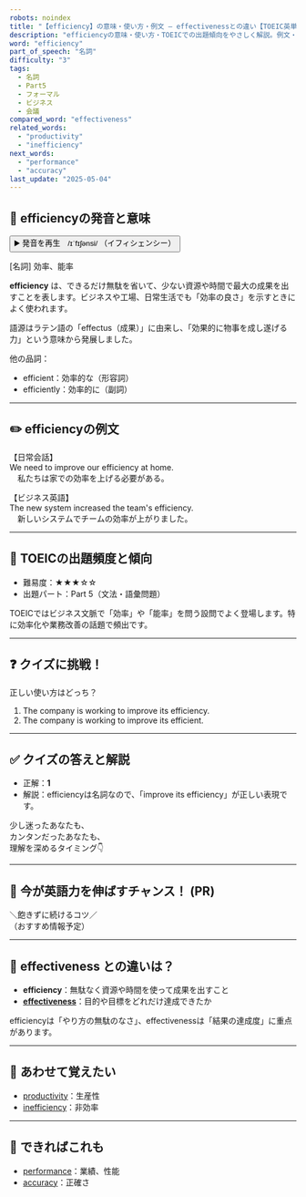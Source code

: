 ```yaml
---
robots: noindex
title: "【efficiency】の意味・使い方・例文 ― effectivenessとの違い【TOEIC英単語】"
description: "efficiencyの意味・使い方・TOEICでの出題傾向をやさしく解説。例文・クイズ付きでeffectivenessとの違いもわかりやすく学べます。"
word: "efficiency"
part_of_speech: "名詞"
difficulty: "3"
tags:
  - 名詞
  - Part5
  - フォーマル
  - ビジネス
  - 会議
compared_word: "effectiveness"
related_words:
  - "productivity"
  - "inefficiency"
next_words:
  - "performance"
  - "accuracy"
last_update: "2025-05-04"
---
```


## 🔰 efficiencyの発音と意味

<button class="play-audio" onclick="playTTS('efficiency')">
  <span class="play-audio-main">
    ▶️ 発音を再生　/ɪˈfɪʃənsi/
  </span>
  <span class="play-audio-sub">
    （イフィシェンシー）
  </span>
</button>

[名詞] 効率、能率

**efficiency** は、できるだけ無駄を省いて、少ない資源や時間で最大の成果を出すことを表します。ビジネスや工場、日常生活でも「効率の良さ」を示すときによく使われます。

語源はラテン語の「effectus（成果）」に由来し、「効果的に物事を成し遂げる力」という意味から発展しました。

他の品詞：  
- efficient：効率的な（形容詞）
- efficiently：効率的に（副詞）

---

## ✏️ efficiencyの例文

【日常会話】  
We need to improve our efficiency at home.  
　私たちは家での効率を上げる必要がある。

【ビジネス英語】  
The new system increased the team's efficiency.  
　新しいシステムでチームの効率が上がりました。

---

## 🎯 TOEICの出題頻度と傾向

- 難易度：★★★☆☆
- 出題パート：Part 5（文法・語彙問題）

TOEICではビジネス文脈で「効率」や「能率」を問う設問でよく登場します。特に効率化や業務改善の話題で頻出です。

---

## ❓ クイズに挑戦！

正しい使い方はどっち？

1. The company is working to improve its efficiency.  
2. The company is working to improve its efficient.

---

## ✅ クイズの答えと解説

- 正解：**1**
- 解説：efficiencyは名詞なので、「improve its efficiency」が正しい表現です。

少し迷ったあなたも、  
カンタンだったあなたも、  
理解を深めるタイミング👇️

---

## 🚀 今が英語力を伸ばすチャンス！ (PR)

<div class="info-center">
＼飽きずに続けるコツ／<br>  
（おすすめ情報予定）
</div>

---

## 🤔  effectiveness との違いは？

- **efficiency**：無駄なく資源や時間を使って成果を出すこと
- **[effectiveness](/effectiveness)**：目的や目標をどれだけ達成できたか

efficiencyは「やり方の無駄のなさ」、effectivenessは「結果の達成度」に重点があります。

---

## 🧩 あわせて覚えたい

- [productivity](/productivity)：生産性
- [inefficiency](/inefficiency)：非効率

---

## 📖 できればこれも

- [performance](/performance)：業績、性能
- [accuracy](/accuracy)：正確さ

<!-- cvid: aid07_bid27 -->
